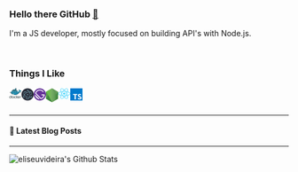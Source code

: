 ### Hello there GitHub [👋][website]

I'm a JS developer, mostly focused on building API's with Node.js.

<br/>

### Things I Like

<img align="left" alt="Visual Studio Code" src="https://raw.githubusercontent.com/eliseuvideira/eliseuvideira/master/images/docker.png" width="22px" />

<img align="left" alt="Visual Studio Code" src="https://raw.githubusercontent.com/eliseuvideira/eliseuvideira/master/images/electron.png" width="22px" />

<img align="left" alt="Visual Studio Code" src="https://raw.githubusercontent.com/eliseuvideira/eliseuvideira/master/images/gatsby.png" width="22px" />

<img align="left" alt="Visual Studio Code" src="https://raw.githubusercontent.com/eliseuvideira/eliseuvideira/master/images/nodejs.png" width="22px" />

<img align="left" alt="Visual Studio Code" src="https://raw.githubusercontent.com/eliseuvideira/eliseuvideira/master/images/react.png" width="22px" />

<img align="left" alt="Visual Studio Code" src="https://raw.githubusercontent.com/eliseuvideira/eliseuvideira/master/images/typescript.png" width="22px" />

<br/>
<br/>

---

#### 📕 Latest Blog Posts

<!-- BLOG-POST-LIST:START -->
<!-- BLOG-POST-LIST:END -->

---

<img alt="eliseuvideira's Github Stats" src="https://github-readme-stats.vercel.app/api?username=eliseuvideira&show_icons=true" />

[website]: https://eliseuvideira.com
